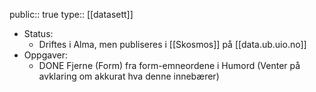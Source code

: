 public:: true
type:: [[datasett]]

- Status:
	- Driftes i Alma, men publiseres i [[Skosmos]] på [[data.ub.uio.no]]
- Oppgaver:
	- DONE Fjerne (Form) fra form-emneordene i Humord (Venter på avklaring om akkurat hva denne innebærer)